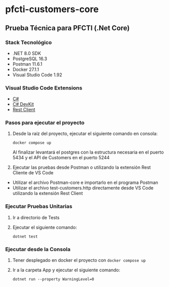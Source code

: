 # pfcti-customers-core

## Prueba Técnica para PFCTI (.Net Core)

### Stack Tecnológico

* .NET 8.0 SDK 
* PostgreSQL 16.3
* Postman 11.6.1
* Docker 27.1.1
* Visual Studio Code 1.92

### Visual Studio Code Extensions

* [C#](https://marketplace.visualstudio.com/items?itemName=ms-dotnettools.csharp)
* [C# DevKit](https://marketplace.visualstudio.com/items?itemName=ms-dotnettools.csdevkit)
* [Rest Client](https://marketplace.visualstudio.com/items?itemName=humao.rest-client)

### Pasos para ejecutar el proyecto

1. Desde la raíz del proyecto, ejecutar el siguiente comando en consola:

    `docker compose up`

    Al finalizar levantará el postgres con la estructura necesaria en el puerto 5434 y el API de Customers en el puerto 5244

2. Ejecutar las pruebas desde Postman o utilizando la extensión Rest Cliente de VS Code

* Utilizar el archivo Postman-core e importarlo en el programa Postman
* Utilizar el archivo test-customers.http directamente desde VS Code utilizando la extensión Rest Client

### Ejecutar Pruebas Unitarias

1. Ir a directorio de Tests
2. Ejecutar el siguiente comando:

    `dotnet test`

### Ejecutar desde la Consola

1. Tener desplegado en docker el proyecto con `docker compose up`
2. Ir a la carpeta App y ejecutar el siguiente comando:

    `dotnet run --property WarningLevel=0`    

